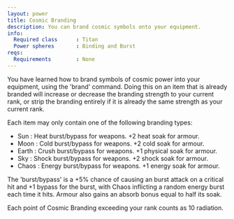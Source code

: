 ```yaml
---
layout: power
title: Cosmic Branding
description: You can brand cosmic symbols onto your equipment.
info:
  Required class      : Titan
  Power spheres       : Binding and Burst
reqs:
  Requirements        : None
---
```


You have learned how to brand symbols of cosmic power into your equipment,
using the 'brand' command.  Doing this on an item that is already branded will
increase or decrease the branding strength to your current rank, or strip the 
branding entirely if it is already the same strength as your current rank.

Each item may only contain one of the following branding types:

- Sun    : Heat burst/bypass for weapons.  +2 heat soak for armour.
- Moon   : Cold burst/bypass for weapons.  +2 cold soak for armour.
- Earth  : Crush burst/bypass for weapons.  +1 physical soak for armour.
- Sky    : Shock burst/bypass for weapons.  +2 shock soak for armour.
- Chaos  : Energy burst/bypass for weapons.  +1 energy soak for armour.

The 'burst/bypass' is a +5% chance of causing an burst attack on a critical hit
and +1 bypass for the burst, with Chaos inflicting a random energy burst each 
time it hits.  Armour also gains an absorb bonus equal to half its soak.

Each point of Cosmic Branding exceeding your rank counts as 10 radiation.